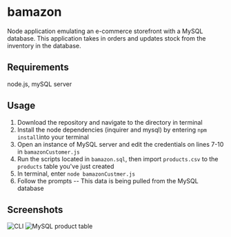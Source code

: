 # bamazon
Node application emulating an e-commerce storefront with a MySQL database. This application takes in orders and updates stock from the inventory in the database.
## Requirements
node.js, mySQL server
## Usage
1. Download the repository and navigate to the directory in terminal
1. Install the node dependencies (inquirer and mysql) by entering `npm install`into your terminal
1. Open an instance of MySQL server and edit the credentials on lines 7-10 in `bamazonCustomer.js`
1. Run the scripts located in `bamazon.sql`, then import `products.csv` to the `products` table you've just created
1. In terminal, enter `node bamazonCustmer.js`
1. Follow the prompts -- This data is being pulled from the MySQL database 
## Screenshots
![CLI](https://i.imgur.com/kGhigsC.png)
![MySQL product table](https://i.imgur.com/b5WjSOk.png)
